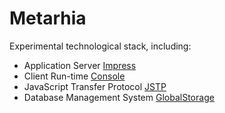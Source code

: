# Metarhia

Experimental technological stack, including:

- Application Server [Impress](https://github.com/metarhia/Impress)
- Client Run-time [Console](https://github.com/metarhia/Console)
- JavaScript Transfer Protocol [JSTP](https://github.com/metarhia/JSTP)
- Database Management System [GlobalStorage](https://github.com/metarhia/GlobalStorage)
